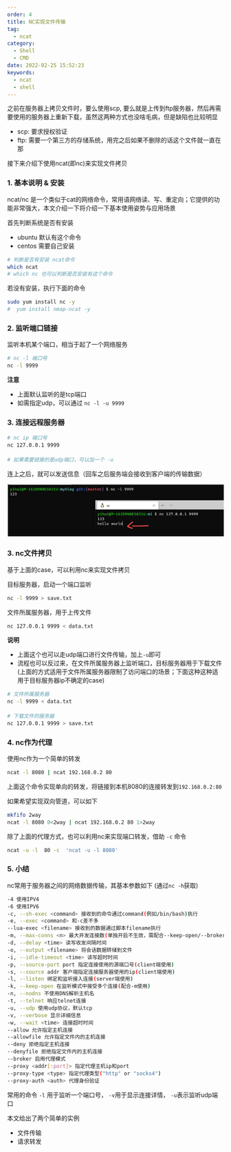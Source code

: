```yaml
---
order: 4
title: NC实现文件传输
tag:
  - ncat
category:
  - Shell
  - CMD
date: 2022-02-25 15:52:23
keywords:
  - ncat
  - shell
---
```


之前在服务器上拷贝文件时，要么使用scp, 要么就是上传到ftp服务器，然后再需要使用的服务器上重新下载，虽然这两种方式也没啥毛病，但是缺陷也比较明显

- scp: 要求授权验证
- ftp: 需要一个第三方的存储系统，用完之后如果不删除的话这个文件就一直在那

接下来介绍下使用ncat(即nc)来实现文件拷贝


### 1. 基本说明 & 安装

ncat/nc 是一个类似于cat的网络命令，常用语网络读、写、重定向；它提供的功能非常强大，本文介绍一下将介绍一下基本使用姿势与应用场景

首先判断系统是否有安装

- ubuntu 默认有这个命令
- centos 需要自己安装

```bash
# 判断是否有安装 ncat命令
which ncat
# which nc 也可以判断是否安装有这个命令
```

若没有安装，执行下面的命令

```bash
sudo yum install nc -y
#  yum install nmap-ncat -y
```

### 2. 监听端口链接

监听本机某个端口，相当于起了一个网络服务

```bash
# nc -l 端口号
nc -l 9999
```

**注意**

- 上面默认监听的是tcp端口
- 如需指定udp，可以通过 `nc -l -u 9999`

### 3. 连接远程服务器

```bash
# nc ip 端口号
nc 127.0.0.1 9999

# 如果需要链接的是udp端口，可以加一个 -u
```

连上之后，就可以发送信息（回车之后服务端会接收到客户端的传输数据）

![](/hexblog/imgs/220225/00.jpg)

### 3. nc文件拷贝

基于上面的case，可以利用nc来实现文件拷贝

目标服务器，启动一个端口监听

```bash
nc -l 9999 > save.txt
```

文件所属服务器，用于上传文件

```bash
nc 127.0.0.1 9999 < data.txt
```

**说明**

- 上面这个也可以走udp端口进行文件传输，加上`-u`即可
- 流程也可以反过来，在文件所属服务器上监听端口，目标服务器用于下载文件 (上面的方式适用于文件所属服务器限制了访问端口的场景；下面这种这种适用于目标服务器ip不确定的case)

```bash
# 文件所属服务器
nc -l 9999 < data.txt

# 下载文件的服务器
nc 127.0.0.1 9999 > save.txt
```

### 4. nc作为代理

使用nc作为一个简单的转发

```bash
ncat -l 8080 | ncat 192.168.0.2 80
```

上面这个命令实现单向的转发，将链接到本机8080的连接转发到`192.168.0.2:80`

如果希望实现双向管道，可以如下

```bash
mkfifo 2way
ncat -l 8080 0<2way | ncat 192.168.0.2 80 1>2way
```

除了上面的代理方式，也可以利用nc来实现端口转发，借助 `-c` 命令

```bash
ncat -u -l  80 -c  'ncat -u -l 8080'
```

### 5. 小结

nc常用于服务器之间的网络数据传输，其基本参数如下 (通过`nc -h`获取)

```bash
-4 使用IPV4
-6 使用IPV6
-c, --sh-exec <command> 接收到的命令通过command(例如/bin/bash)执行
-e, --exec <command> 和-c差不多
--lua-exec <filename> 接收到的数据通过脚本filename执行
-m, --max-conns <n> 最大并发连接数(单独开启不生效，需配合--keep-open/--broker使用)
-d, --delay <time> 读写收发间隔时间
-o, --output <filename> 将会话数据转储到文件
-i, --idle-timeout <time> 读写超时时间
-p, --source-port port 指定连接使用的源端口号(client端使用)
-s, --source addr 客户端指定连接服务器使用的ip(client端使用)
-l, --listen 绑定和监听接入连接(server端使用)
-k, --keep-open 在监听模式中接受多个连接(配合-m使用)
-n, --nodns 不使用DNS解析主机名
-t, --telnet 响应telnet连接
-u, --udp 使用udp协议，默认tcp
-v, --verbose 显示详细信息
-w, --wait <time> 连接超时时间
--allow 允许指定主机连接
--allowfile 允许指定文件内的主机连接
--deny 拒绝指定主机连接
--denyfile 拒绝指定文件内的主机连接
--broker 启用代理模式
--proxy <addr[:port]> 指定代理主机ip和port
--proxy-type <type> 指定代理类型("http" or "socks4")
--proxy-auth <auth> 代理身份验证
```

常用的命令 `-l` 用于监听一个端口号， `-v`用于显示连接详情， `-u`表示监听udp端口

本文给出了两个简单的实例

- 文件传输
- 请求转发
